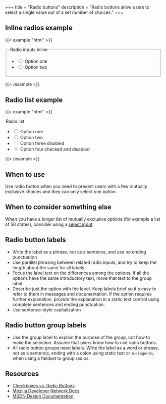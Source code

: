 +++
title = "Radio buttons"
description = "Radio buttons allow users to select a single value out of a set number of choices."
+++
## Inline radios example
{{< example "html" >}}<form>
    <fieldset>
        <legend class="sr-only">Radio inputs inline</legend>
        <ul class="inline-list">
            <li>
                <input type="radio" name="radio-demo" id="radio-1">
                <label for="radio-1" class="m-right-md">Option one</label>
            </li>
            <li>
                <input type="radio" name="radio-demo" id="radio-2">
                <label for="radio-2">Option two</label>
            </li>
        </ul>
    </fieldset>
</form>
{{< /example >}}

## Radio list example
{{< example "html" >}}<form>
    <legend class="ts-14 text-uppercase m-bottom-sm">Radio list</legend>
        <ul class="plain-list">
            <li>
                <input type="radio" name="radio-demo-2" id="radio-3">
                <label for="radio-3" class="m-right-sm">Option one</label>
            </li>
            <li>
                <input type="radio" name="radio-demo-2" id="radio-4">
                <label for="radio-4">Option two</label>
            </li>
            <li>
                <input type="radio" name="radio-demo-2" id="radio-4-disabled" disabled>
                <label for="radio-4-disabled">Option three disabled</label>
            </li>
            <li>
                <input type="radio" name="radio-demo-2" id="radio-5" disabled checked>
                <label for="radio-5">Option four checked and disabled</label>
            </li>
        </ul>
    </fieldset>
</form>
{{< /example >}}

## When to use
Use radio button when you need to present users with a few mutually exclusive choices and they can only select one option.

## When to consider something else
When you have a longer list of mutually exclusive options (for example a list of 50 states), consider using a [select input](select-input.html).


## Radio button labels
- Write the label as a phrase, not as a sentence, and use no ending punctuation
- Use parallel phrasing between related radio inputs, and try to keep the length about the same for all labels
- Focus the label text on the differences among the options. If all the options have the same introductory text, move that text to the group label.
- Describe just the option with the label. Keep labels brief so it's easy to refer to them in messages and documentation. If the option requires further explanation, provide the explanation in a static text control using complete sentences and ending punctuation.
- Use sentence-style capitalization

## Radio button group labels
- Use the group label to explain the purpose of the group, not how to make the selection. Assume that users know how to use radio buttons.
- All radio button groups need labels. Write the label as a word or phrase, not as a sentence, ending with a colon using static text or a ``` <legend> ```, when using a fieldset to group radios.

## Resources
- [Checkboxes vs. Radio Buttons](https://www.nngroup.com/articles/checkboxes-vs-radio-buttons/)
- [Mozilla Developer Network Docs](https://developer.mozilla.org/en-US/docs/Web/HTML/Element/input/checkbox)
- [MSDN Design Documentation](https://msdn.microsoft.com/en-us/library/windows/desktop/dn742436.aspx)
